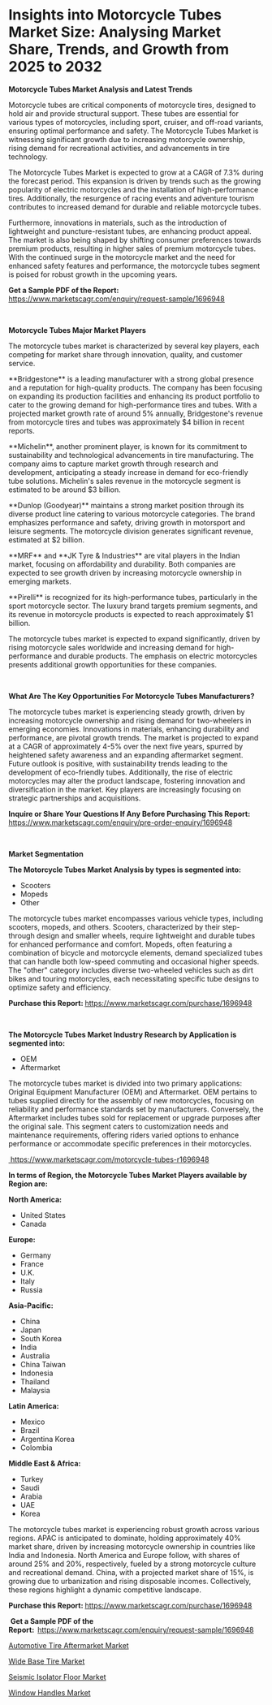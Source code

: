 <p><h1>Insights into Motorcycle Tubes Market Size: Analysing Market Share, Trends, and Growth from 2025 to 2032</h1></p><p><strong>Motorcycle Tubes Market Analysis and Latest Trends</strong></p>
<p><p>Motorcycle tubes are critical components of motorcycle tires, designed to hold air and provide structural support. These tubes are essential for various types of motorcycles, including sport, cruiser, and off-road variants, ensuring optimal performance and safety. The Motorcycle Tubes Market is witnessing significant growth due to increasing motorcycle ownership, rising demand for recreational activities, and advancements in tire technology.</p><p>The Motorcycle Tubes Market is expected to grow at a CAGR of 7.3% during the forecast period. This expansion is driven by trends such as the growing popularity of electric motorcycles and the installation of high-performance tires. Additionally, the resurgence of racing events and adventure tourism contributes to increased demand for durable and reliable motorcycle tubes.</p><p>Furthermore, innovations in materials, such as the introduction of lightweight and puncture-resistant tubes, are enhancing product appeal. The market is also being shaped by shifting consumer preferences towards premium products, resulting in higher sales of premium motorcycle tubes. With the continued surge in the motorcycle market and the need for enhanced safety features and performance, the motorcycle tubes segment is poised for robust growth in the upcoming years.</p></p>
<p><strong>Get a Sample PDF of the Report:&nbsp;</strong> <a href="https://www.marketscagr.com/enquiry/request-sample/1696948?utm_campaign=2031&utm_medium=2&utm_source=Github&utm_content=ia&utm_term=27032025&utm_id=motorcycle-tubes">https://www.marketscagr.com/enquiry/request-sample/1696948</a></p>
<p>&nbsp;</p>
<p><strong>Motorcycle Tubes Major Market Players</strong></p>
<p><p>The motorcycle tubes market is characterized by several key players, each competing for market share through innovation, quality, and customer service.</p><p>**Bridgestone** is a leading manufacturer with a strong global presence and a reputation for high-quality products. The company has been focusing on expanding its production facilities and enhancing its product portfolio to cater to the growing demand for high-performance tires and tubes. With a projected market growth rate of around 5% annually, Bridgestone's revenue from motorcycle tires and tubes was approximately $4 billion in recent reports.</p><p>**Michelin**, another prominent player, is known for its commitment to sustainability and technological advancements in tire manufacturing. The company aims to capture market growth through research and development, anticipating a steady increase in demand for eco-friendly tube solutions. Michelin's sales revenue in the motorcycle segment is estimated to be around $3 billion.</p><p>**Dunlop (Goodyear)** maintains a strong market position through its diverse product line catering to various motorcycle categories. The brand emphasizes performance and safety, driving growth in motorsport and leisure segments. The motorcycle division generates significant revenue, estimated at $2 billion.</p><p>**MRF** and **JK Tyre & Industries** are vital players in the Indian market, focusing on affordability and durability. Both companies are expected to see growth driven by increasing motorcycle ownership in emerging markets.</p><p>**Pirelli** is recognized for its high-performance tubes, particularly in the sport motorcycle sector. The luxury brand targets premium segments, and its revenue in motorcycle products is expected to reach approximately $1 billion.</p><p>The motorcycle tubes market is expected to expand significantly, driven by rising motorcycle sales worldwide and increasing demand for high-performance and durable products. The emphasis on electric motorcycles presents additional growth opportunities for these companies.</p></p>
<p>&nbsp;</p>
<p><strong>What Are The Key Opportunities For Motorcycle Tubes Manufacturers?</strong></p>
<p><p>The motorcycle tubes market is experiencing steady growth, driven by increasing motorcycle ownership and rising demand for two-wheelers in emerging economies. Innovations in materials, enhancing durability and performance, are pivotal growth trends. The market is projected to expand at a CAGR of approximately 4-5% over the next five years, spurred by heightened safety awareness and an expanding aftermarket segment. Future outlook is positive, with sustainability trends leading to the development of eco-friendly tubes. Additionally, the rise of electric motorcycles may alter the product landscape, fostering innovation and diversification in the market. Key players are increasingly focusing on strategic partnerships and acquisitions.</p></p>
<p><strong>Inquire or Share Your Questions If Any Before Purchasing This Report:</strong> <a href="https://www.marketscagr.com/enquiry/pre-order-enquiry/1696948?utm_campaign=2031&utm_medium=2&utm_source=Github&utm_content=ia&utm_term=27032025&utm_id=motorcycle-tubes">https://www.marketscagr.com/enquiry/pre-order-enquiry/1696948</a></p>
<p>&nbsp;</p>
<p><strong>Market Segmentation</strong></p>
<p><strong>The Motorcycle Tubes Market Analysis by types is segmented into:</strong></p>
<p><ul><li>Scooters</li><li>Mopeds</li><li>Other</li></ul></p>
<p><p>The motorcycle tubes market encompasses various vehicle types, including scooters, mopeds, and others. Scooters, characterized by their step-through design and smaller wheels, require lightweight and durable tubes for enhanced performance and comfort. Mopeds, often featuring a combination of bicycle and motorcycle elements, demand specialized tubes that can handle both low-speed commuting and occasional higher speeds. The "other" category includes diverse two-wheeled vehicles such as dirt bikes and touring motorcycles, each necessitating specific tube designs to optimize safety and efficiency.</p></p>
<p><strong>Purchase this Report:&nbsp;</strong><a href="https://www.marketscagr.com/purchase/1696948?utm_campaign=2031&utm_medium=2&utm_source=Github&utm_content=ia&utm_term=27032025&utm_id=motorcycle-tubes">https://www.marketscagr.com/purchase/1696948</a></p>
<p>&nbsp;</p>
<p><strong>The Motorcycle Tubes Market Industry Research by Application is segmented into:</strong></p>
<p><ul><li>OEM</li><li>Aftermarket</li></ul></p>
<p><p>The motorcycle tubes market is divided into two primary applications: Original Equipment Manufacturer (OEM) and Aftermarket. OEM pertains to tubes supplied directly for the assembly of new motorcycles, focusing on reliability and performance standards set by manufacturers. Conversely, the Aftermarket includes tubes sold for replacement or upgrade purposes after the original sale. This segment caters to customization needs and maintenance requirements, offering riders varied options to enhance performance or accommodate specific preferences in their motorcycles.</p></p>
<p><a href="https://www.marketscagr.com/motorcycle-tubes-r1696948?utm_campaign=2031&utm_medium=2&utm_source=Github&utm_content=ia&utm_term=27032025&utm_id=motorcycle-tubes">&nbsp;https://www.marketscagr.com/motorcycle-tubes-r1696948</a></p>
<p><strong>In terms of Region, the Motorcycle Tubes Market Players available by Region are:</strong></p>
<p>
    <p> <strong> North America: </strong>
        <ul>
            <li>United States</li>
            <li>Canada</li>
        </ul>
        </p> 
    <p> <strong> Europe: </strong>
        <ul>
            <li>Germany</li>
            <li>France</li>
            <li>U.K.</li>
            <li>Italy</li>
            <li>Russia</li>
        </ul>
        </p> 
    <p> <strong> Asia-Pacific: </strong>
        <ul>
            <li>China</li>
            <li>Japan</li>
            <li>South Korea</li>
            <li>India</li>
            <li>Australia</li>
            <li>China Taiwan</li>
            <li>Indonesia</li>
            <li>Thailand</li>
            <li>Malaysia</li>
        </ul>
        </p> 
    <p> <strong> Latin America: </strong>
        <ul>
            <li>Mexico</li>
            <li>Brazil</li>
            <li>Argentina Korea</li>
            <li>Colombia</li>
        </ul>
        </p> 
    <p> <strong> Middle East & Africa: </strong>
        <ul>
            <li>Turkey</li>
            <li>Saudi</li>
            <li>Arabia</li>
            <li>UAE</li>
            <li>Korea</li>
        </ul>
    </p>
    </p>
<p><p>The motorcycle tubes market is experiencing robust growth across various regions. APAC is anticipated to dominate, holding approximately 40% market share, driven by increasing motorcycle ownership in countries like India and Indonesia. North America and Europe follow, with shares of around 25% and 20%, respectively, fueled by a strong motorcycle culture and recreational demand. China, with a projected market share of 15%, is growing due to urbanization and rising disposable incomes. Collectively, these regions highlight a dynamic competitive landscape.</p></p>
<p><strong>Purchase this Report: </strong><a href="https://www.marketscagr.com/purchase/1696948?utm_campaign=2031&utm_medium=2&utm_source=Github&utm_content=ia&utm_term=27032025&utm_id=motorcycle-tubes">https://www.marketscagr.com/purchase/1696948</a></p>
<p>&nbsp;<strong>Get a Sample PDF of the Report:&nbsp;&nbsp;</strong><a href="https://www.marketscagr.com/enquiry/request-sample/1696948?utm_campaign=2031&utm_medium=2&utm_source=Github&utm_content=ia&utm_term=27032025&utm_id=motorcycle-tubes">https://www.marketscagr.com/enquiry/request-sample/1696948</a></p>
<p><strong></strong></p>
<p><p><a href="https://github.com/wileonie19657/Market-Research-Report-List-1/blob/main/automotive-tire-aftermarket-market.md?utm_campaign=2031&utm_medium=2&utm_source=Github&utm_content=ia&utm_term=27032025&utm_id=motorcycle-tubes">Automotive Tire Aftermarket Market</a></p><p><a href="https://github.com/aloyoarmahvr/Market-Research-Report-List-1/blob/main/wide-base-tire-market.md?utm_campaign=2031&utm_medium=2&utm_source=Github&utm_content=ia&utm_term=27032025&utm_id=motorcycle-tubes">Wide Base Tire Market</a></p><p><a href="https://github.com/PeterParrish5/Market-Research-Report-List-7/blob/main/seismic-isolator-floor-market.md?utm_campaign=2031&utm_medium=2&utm_source=Github&utm_content=ia&utm_term=27032025&utm_id=motorcycle-tubes">Seismic Isolator Floor Market</a></p><p><a href="https://github.com/balbajagatr1/Market-Research-Report-List-1/blob/main/window-handles-market.md?utm_campaign=2031&utm_medium=2&utm_source=Github&utm_content=ia&utm_term=27032025&utm_id=motorcycle-tubes">Window Handles Market</a></p></p>